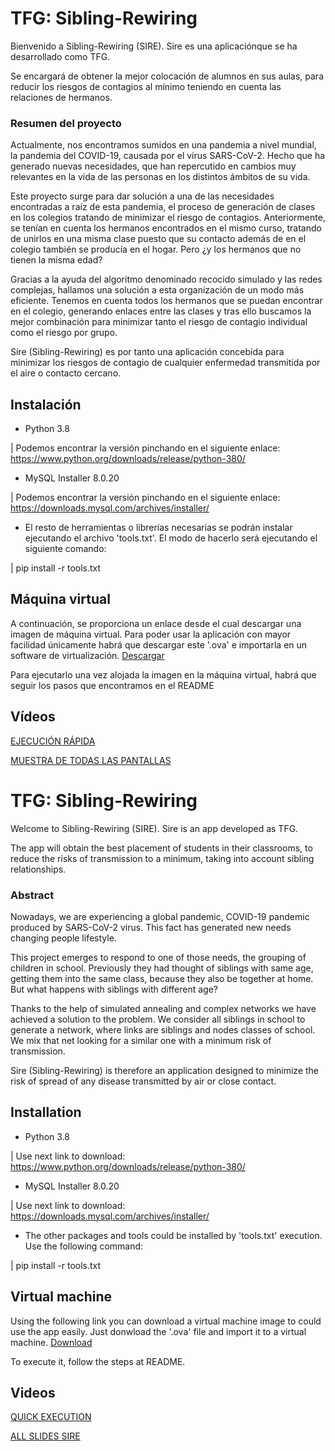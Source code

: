 # TFG: Sibling-Rewiring
Bienvenido a Sibling-Rewiring (SIRE). Sire es una aplicaciónque se ha desarrollado como TFG. 

Se encargará de obtener la mejor colocación de alumnos en sus aulas, para reducir los riesgos de contagios al mínimo teniendo en cuenta las relaciones de hermanos.

### Resumen del proyecto
Actualmente, nos encontramos sumidos en una pandemia a nivel mundial, la pandemia del COVID-19, causada por el virus SARS-CoV-2. Hecho que ha generado nuevas necesidades,
que han repercutido en cambios muy relevantes en la vida de las personas en los distintos ámbitos de su vida.

Este proyecto surge para dar solución a una de las necesidades encontradas a raíz de esta pandemia, el proceso de generación de clases en los colegios tratando de minimizar el
riesgo de contagios. Anteriormente, se tenían en cuenta los hermanos encontrados en el mismo curso, tratando de unirlos en una misma clase puesto que su contacto además de en el colegio también se producía en el hogar. Pero ¿y los hermanos que no tienen la misma edad?

Gracias a la ayuda del algoritmo denominado recocido simulado y las redes complejas, hallamos una solución a esta organización de un modo más eficiente. Tenemos en cuenta todos
los hermanos que se puedan encontrar en el colegio, generando enlaces entre las clases y tras ello buscamos la mejor combinación para minimizar tanto el riesgo de contagio individual como el riesgo por grupo.

Sire (Sibling-Rewiring) es por tanto una aplicación concebida para minimizar los riesgos de contagio de cualquier enfermedad transmitida por el aire o contacto cercano.

## Instalación
  - Python 3.8
  
  | Podemos encontrar la versión pinchando en el siguiente enlace: https://www.python.org/downloads/release/python-380/
  
  - MySQL Installer 8.0.20
  
  | Podemos encontrar la versión pinchando en el siguiente enlace: https://downloads.mysql.com/archives/installer/
  
  - El resto de herramientas o librerías necesarias se podrán instalar ejecutando el archivo 'tools.txt'. El modo de hacerlo será ejecutando el siguiente comando:
  
  | pip install -r tools.txt
  
 ## Máquina virtual
 A continuación, se proporciona un enlace desde el cual descargar una imagen de máquina virtual. Para poder usar la aplicación con mayor facilidad únicamente habrá que descargar este '.ova' e importarla en un software de virtualización.
 [Descargar]( https://drive.google.com/file/d/1m80tRqFyrQ7NtrCyi66Gh09F_0OMwvf5/view?usp=sharing)
 
Para ejecutarlo una vez alojada la imagen en la máquina virtual, habrá que seguir los pasos que encontramos en el README

## Vídeos

[EJECUCIÓN RÁPIDA](https://youtu.be/seJjD0zPrdo)

[MUESTRA DE TODAS LAS PANTALLAS](https://youtu.be/82mpQ9Rujvc)

##

# TFG: Sibling-Rewiring
Welcome to Sibling-Rewiring (SIRE). Sire is an app developed as TFG. 

The app will obtain the best placement of students in their classrooms, to reduce the risks of transmission to a minimum, taking into account sibling relationships.

### Abstract
Nowadays, we are experiencing a global pandemic, COVID-19 pandemic produced by SARS-CoV-2 virus. This fact has generated new needs changing people lifestyle.

This project emerges to respond to one of those needs, the grouping of children in school. Previously they had thought of siblings with same age, getting them into the same class, because they also be together at home. But what happens with siblings with different age?

Thanks to the help of simulated annealing and complex networks we have achieved a solution to the problem. We consider all siblings in school to generate a network, where links
are siblings and nodes classes of school. We mix that net looking for a similar one with a minimum risk of transmission.

Sire (Sibling-Rewiring) is therefore an application designed to minimize the risk of spread of any disease transmitted by air or close contact.

## Installation
  - Python 3.8
  
  | Use next link to download: https://www.python.org/downloads/release/python-380/
  
  - MySQL Installer 8.0.20
  
  | Use next link to download: https://downloads.mysql.com/archives/installer/
  
  - The other packages and tools could be installed by 'tools.txt' execution. Use the following command:
  
  | pip install -r tools.txt
  
 ## Virtual machine
 Using the following link you can download a virtual machine image to could use the app easily. Just donwload the '.ova' file and import it to a virtual machine.
 [Download]( https://drive.google.com/file/d/1m80tRqFyrQ7NtrCyi66Gh09F_0OMwvf5/view?usp=sharing)
 
To execute it, follow the steps at README.

## Videos

[QUICK EXECUTION](https://youtu.be/seJjD0zPrdo)

[ALL SLIDES SIRE](https://youtu.be/82mpQ9Rujvc)
